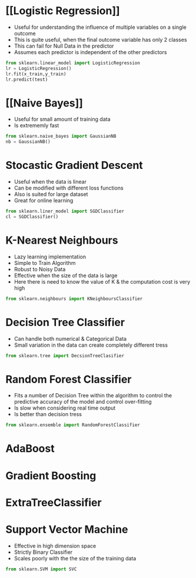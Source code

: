 # [[Logistic Regression]]
- Useful for understanding the influence of multiple variables on a single outcome
- This is quite useful, when the final outcome variable has only 2 classes
- This can fail for Null Data in the predictor 
- Assumes each predictor is independent of the other predictors

```py
from sklearn.linear_model import LogisticRegression
lr = LogisticRegression()
lr.fit(x_train,y_train)
lr.predict(test)
```

# [[Naive Bayes]]
- Useful for small amount of training data
- Is extrememly fast

```py
from sklearn.naive_bayes import GaussianNB
nb = GaussianNB()
```

# Stocastic Gradient Descent
- Useful when the data is linear
- Can be modified with different loss functions
- Also is suited for large dataset
- Great for online learning

```py
from sklearn.liner_model import SGDClassifier
cl = SGDClassifier()
```

# K-Nearest Neighbours
- Lazy learning implementation
- Simple to Train Algorithm
- Robust to Noisy Data
- Effective when the size of the data is large
- Here there is need to know the value of K & the computation cost is very high

```py
from sklearn.neighbours import KNeighboursClassifier
```

# Decision Tree Classifier
- Can handle both numerical & Categorical Data
- Small variation in the data can create completely different tress

```py
from sklearn.tree import DecsionTreeClasifier
```

# Random Forest Classifier
- Fits a number of Decision Tree within the algorithm to control the predictive accuracy of the model and control over-fitting
- Is slow when considering real time output
- Is better than decision tress

```py
from sklearn.ensemble import RandomForestClassifier
```

# AdaBoost

# Gradient Boosting

# ExtraTreeClassifier

# Support Vector Machine
- Effective in high dimension space
- Strictly Binary Classifier
- Scales poorly with the the size of the training data
```py
from sklearn.SVM import SVC
```